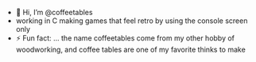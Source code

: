 - 👋 Hi, I’m @coffeetables
- working in C making games that feel retro by using the console screen only
- ⚡ Fun fact: ... the name coffeetables come from my other hobby of woodworking, and coffee tables are one of my favorite thinks to make

<!---
coffeetables/coffeetables is a ✨ special ✨ repository because its `README.md` (this file) appears on your GitHub profile.
You can click the Preview link to take a look at your changes.
--->
